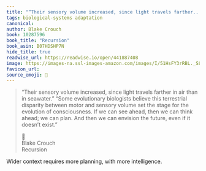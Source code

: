 ```yaml
---
title: "“Their sensory volume increased, since light travels farther..."
tags: biological-systems adaptation
canonical: 
author: Blake Crouch
book: 10287596
book_title: "Recursion"
book_asin: B07HDSHP7N
hide_title: true
readwise_url: https://readwise.io/open/441887408
image: https://images-na.ssl-images-amazon.com/images/I/51HsFY3rRBL._SL200_.jpg
favicon_url: 
source_emoji: 📕
---
```


> “Their sensory volume increased, since light travels farther in air than in seawater.” “Some evolutionary biologists believe this terrestrial disparity between motor and sensory volume set the stage for the evolution of consciousness. If we can see ahead, then we can think ahead; we can plan. And then we can envision the future, even if it doesn’t exist.”
> <div class="quoteback-footer"><div class="quoteback-avatar"><span class="mini-emoji"> 📕</span></div><div class="quoteback-metadata"><div class="metadata-inner"><span style="display:none">FROM:</span><div aria-label="Blake Crouch" class="quoteback-author"> Blake Crouch</div><div aria-label="Recursion" class="quoteback-title"> Recursion</div></div></div></div>

Wider context requires more planning, with more intelligence.